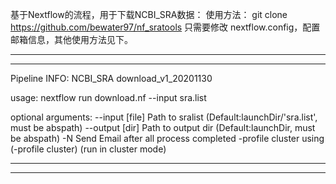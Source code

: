 基于Nextflow的流程，用于下载NCBI_SRA数据：
使用方法：
git clone https://github.com/bewater97/nf_sratools
只需要修改 nextflow.config，配置邮箱信息，其他使用方法见下。

*********************************************************************************************
*********************************************************************************************
Pipeline INFO: NCBI_SRA download_v1_20201130

usage: 
nextflow run download.nf --input sra.list 

optional arguments:
--input [file]        Path to sralist (Default:launchDir/'sra.list', must be abspath)
--output [dir]        Path to output dir (Default:launchDir, must be abspath)
-N                    Send Email after all process completed
-profile cluster	  using (-profile cluster) (run in cluster mode)
*********************************************************************************************
*********************************************************************************************

